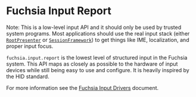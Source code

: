 # Fuchsia Input Report

Note: This is a low-level input API and it should only be used by trusted system
programs.  Most applications should use the real input stack (either
[`RootPresenter`](/docs/concepts/graphics/scenic/input.md) or
[`SessionFramework`](/docs/concepts/session/input.md))
to get things like IME, localization, and proper input focus.

`fuchsia.input.report` is the lowest level of structured input in the Fuchsia
system. This API maps as closely as possible to the hardware of input devices
while still being easy to use and configure. It is heavily inspired by the HID
standard.

For more information see the
[Fuchsia Input Drivers](/docs/concepts/drivers/input.md) document.
